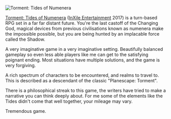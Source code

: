 ![Torment: Tides of Numenera](Numenera.jpg)

[Torment: Tides of Numenera](https://www.inxile-entertainment.com/torment)
([InXile Entertainment](https://www.inxile-entertainment.com/) 2017) is a
turn-based RPG set in a far far distant future. You're the last
castoff of the Changing God, magical devices from previous
civilisations known as numenera make the impossible possible,
but you are being hunted by an implacable force called the
Shadow.

A very imaginative game in a very imaginative setting.
Beautifully balanced gameplay so even less able players like me
can get to the satisfying poignant ending. Most situations have
multiple solutions, and the game is very forgiving.

A rich spectrum of characters to be encountered, and realms to
travel to. This is described as a descendant of the classic
"Planescape: Torment".

There is a philosophical streak to this game, the writers have
tried to make a narrative you can think deeply about. For me
some of the elements like the Tides didn't come that well
together, your mileage may vary.

Tremendous game.
